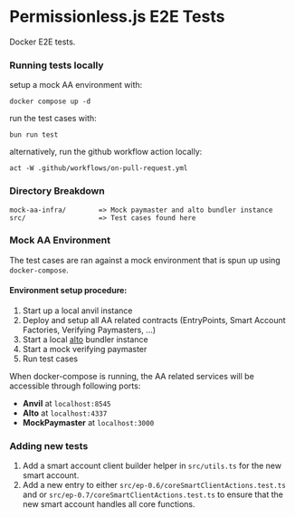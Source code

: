# Permissionless.js E2E Tests

Docker E2E tests.

### Running tests locally

setup a mock AA environment with:
```console
docker compose up -d
```

run the test cases with:
```console
bun run test
```

alternatively, run the github workflow action locally:
```console
act -W .github/workflows/on-pull-request.yml
```

### Directory Breakdown
```
mock-aa-infra/        => Mock paymaster and alto bundler instance
src/                  => Test cases found here
```

### Mock AA Environment
The test cases are ran against a mock environment that is spun up using `docker-compose`.

#### Environment setup procedure:
1) Start up a local anvil instance
2) Deploy and setup all AA related contracts (EntryPoints, Smart Account Factories, Verifying Paymasters, ...)
3) Start a local [alto](https://github.com/pimlicolabs/alto) bundler instance
4) Start a mock verifying paymaster
5) Run test cases

When docker-compose is running, the AA related services will be accessible through following ports:
- __Anvil__ at `localhost:8545`
- __Alto__ at `localhost:4337`
- __MockPaymaster__ at `localhost:3000`

### Adding new tests
1. Add a smart account client builder helper in `src/utils.ts` for the new smart account.
2. Add a new entry to either `src/ep-0.6/coreSmartClientActions.test.ts` and or `src/ep-0.7/coreSmartClientActions.test.ts` to ensure that the new smart account handles all core functions.
